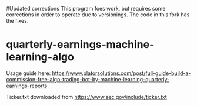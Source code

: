 #Updated corrections
This program foes work, but requires some corrections in order to operate due to versionings.
The code in this fork has the fixes.

# quarterly-earnings-machine-learning-algo

Usage guide here: https://www.platorsolutions.com/post/full-guide-build-a-commission-free-algo-trading-bot-by-machine-learning-quarterly-earnings-reports

Ticker.txt downloaded from https://www.sec.gov/include/ticker.txt
